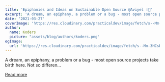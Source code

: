 ```yaml
---
title: 'Epiphanies and Ideas on Sustainable Open Source @Aviyel 💡🌱'
excerpt: 'A dream, an epiphany, a problem or a bug - most open source projects take birth here. Not so differen...'
date: '2021-03-27'
coverImage: 'https://res.cloudinary.com/practicaldev/image/fetch/s--Mm-3HCsb--/c_imagga_scale,f_auto,fl_progressive,h_420,q_auto,w_1000/https://dev-to-uploads.s3.amazonaws.com/uploads/articles/m650bh3kx36eyhwct6cg.png'
author:
  name: Koders
  picture: "assets/blog/authors/koders.png"
ogImage:
  url: 'https://res.cloudinary.com/practicaldev/image/fetch/s--Mm-3HCsb--/c_imagga_scale,f_auto,fl_progressive,h_420,q_auto,w_1000/https://dev-to-uploads.s3.amazonaws.com/uploads/articles/m650bh3kx36eyhwct6cg.png'
---
```


A dream, an epiphany, a problem or a bug - most open source projects take birth here. Not so differen...

[Read more](https://dev.to/aviyel/epiphanies-and-ideas-on-sustainable-open-source-aviyel-nl0)
